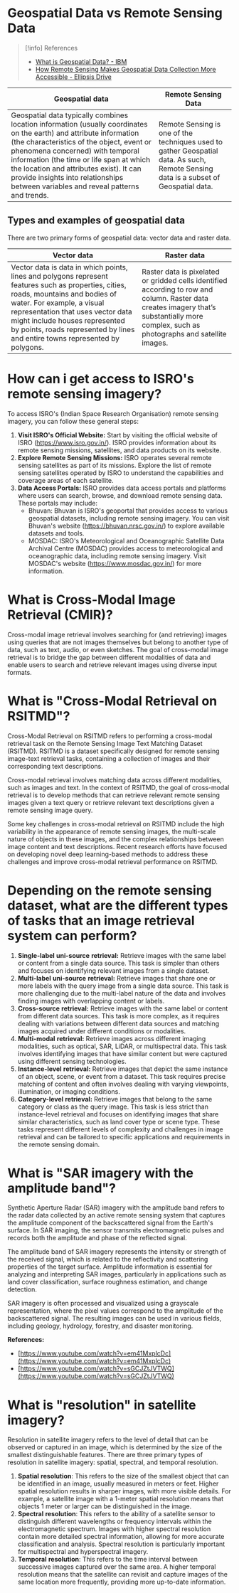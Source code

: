  # Geospatial Data vs Remote Sensing Data
> [!info] References
> - [What is Geospatial Data? - IBM](https://www.ibm.com/topics/geospatial-data#:~:text=Geospatial%20technology%20refers%20to%20all,mapping%20and%20analysis%20of%20Earth.)
> - [How Remote Sensing Makes Geospatial Data Collection More Accessible - Ellipsis Drive](https://ellipsis-drive.com/blog/how-remote-sensing-makes-geospatial-data-collection/)

| Geospatial data                                                                                                                                                                                                                                                                                                                                                                   | Remote Sensing Data                                                                                                                  |
| --------------------------------------------------------------------------------------------------------------------------------------------------------------------------------------------------------------------------------------------------------------------------------------------------------------------------------------------------------------------------------- | ------------------------------------------------------------------------------------------------------------------------------------ |
| Geospatial data typically combines location information (usually coordinates on the earth) and attribute information (the characteristics of the object, event or phenomena concerned) with temporal information (the time or life span at which the location and attributes exist). It can provide insights into relationships between variables and reveal patterns and trends. | Remote Sensing is one of the techniques used to gather Geospatial data. As such, Remote Sensing data is a subset of Geospatial data. |

## Types and examples of geospatial data
There are two primary forms of geospatial data: vector data and raster data.

| Vector data                                                                                                                                                                                                                                                                                                              | Raster data                                                                                                                                                                                |
| ------------------------------------------------------------------------------------------------------------------------------------------------------------------------------------------------------------------------------------------------------------------------------------------------------------------------ | ------------------------------------------------------------------------------------------------------------------------------------------------------------------------------------------ |
| Vector data is data in which points, lines and polygons represent features such as properties, cities, roads, mountains and bodies of water. For example, a visual representation that uses vector data might include houses represented by points, roads represented by lines and entire towns represented by polygons. | Raster data is pixelated or gridded cells identified according to row and column. Raster data creates imagery that’s substantially more complex, such as photographs and satellite images. |



# How can i get access to ISRO's remote sensing imagery?

To access ISRO's (Indian Space Research Organisation) remote sensing imagery, you can follow these general steps:

1. **Visit ISRO's Official Website:** Start by visiting the official website of ISRO (https://www.isro.gov.in/). ISRO provides information about its remote sensing missions, satellites, and data products on its website.
2. **Explore Remote Sensing Missions:** ISRO operates several remote sensing satellites as part of its missions. Explore the list of remote sensing satellites operated by ISRO to understand the capabilities and coverage areas of each satellite.
3. **Data Access Portals:** ISRO provides data access portals and platforms where users can search, browse, and download remote sensing data. These portals may include:
    - Bhuvan: Bhuvan is ISRO's geoportal that provides access to various geospatial datasets, including remote sensing imagery. You can visit Bhuvan's website (https://bhuvan.nrsc.gov.in/) to explore available datasets and tools.
    - MOSDAC: ISRO's Meteorological and Oceanographic Satellite Data Archival Centre (MOSDAC) provides access to meteorological and oceanographic data, including remote sensing imagery. Visit MOSDAC's website (https://www.mosdac.gov.in/) for more information.

# What is Cross-Modal Image Retrieval (CMIR)?

Cross-modal image retrieval involves searching for (and retrieving) images using queries that are not images themselves but belong to another type of data, such as text, audio, or even sketches. The goal of cross-modal image retrieval is to bridge the gap between different modalities of data and enable users to search and retrieve relevant images using diverse input formats.

# What is "Cross-Modal Retrieval on RSITMD"?

Cross-Modal Retrieval on RSITMD refers to performing a cross-modal retrieval task on the Remote Sensing Image Text Matching Dataset (RSITMD). RSITMD is a dataset specifically designed for remote sensing image-text retrieval tasks, containing a collection of images and their corresponding text descriptions.

Cross-modal retrieval involves matching data across different modalities, such as images and text. In the context of RSITMD, the goal of cross-modal retrieval is to develop methods that can retrieve relevant remote sensing images given a text query or retrieve relevant text descriptions given a remote sensing image query.

Some key challenges in cross-modal retrieval on RSITMD include the high variability in the appearance of remote sensing images, the multi-scale nature of objects in these images, and the complex relationships between image content and text descriptions. Recent research efforts have focused on developing novel deep learning-based methods to address these challenges and improve cross-modal retrieval performance on RSITMD.

# Depending on the remote sensing dataset, what are the different types of tasks that an image retrieval system can perform?

1. **Single-label** **uni-source** **retrieval:** Retrieve images with the same label or content from a single data source. This task is simpler than others and focuses on identifying relevant images from a single dataset.
2. **Multi-label** **uni-source** **retrieval:** Retrieve images that share one or more labels with the query image from a single data source. This task is more challenging due to the multi-label nature of the data and involves finding images with overlapping content or labels.
3. **Cross-source** **retrieval:** Retrieve images with the same label or content from different data sources. This task is more complex, as it requires dealing with variations between different data sources and matching images acquired under different conditions or modalities.
4. **Multi-modal** **retrieval:** Retrieve images across different imaging modalities, such as optical, SAR, LiDAR, or multispectral data. This task involves identifying images that have similar content but were captured using different sensing technologies.
5. **Instance-level** **retrieval:** Retrieve images that depict the same instance of an object, scene, or event from a dataset. This task requires precise matching of content and often involves dealing with varying viewpoints, illumination, or imaging conditions.
6. **Category-level** **retrieval:** Retrieve images that belong to the same category or class as the query image. This task is less strict than instance-level retrieval and focuses on identifying images that share similar characteristics, such as land cover type or scene type.
These tasks represent different levels of complexity and challenges in image retrieval and can be tailored to specific applications and requirements in the remote sensing domain.


# What is "SAR imagery with the amplitude band"?

Synthetic Aperture Radar (SAR) imagery with the amplitude band refers to the radar data collected by an active remote sensing system that captures the amplitude component of the backscattered signal from the Earth's surface. In SAR imaging, the sensor transmits electromagnetic pulses and records both the amplitude and phase of the reflected signal.

The amplitude band of SAR imagery represents the intensity or strength of the received signal, which is related to the reflectivity and scattering properties of the target surface. Amplitude information is essential for analyzing and interpreting SAR images, particularly in applications such as land cover classification, surface roughness estimation, and change detection.

SAR imagery is often processed and visualized using a grayscale representation, where the pixel values correspond to the amplitude of the backscattered signal. The resulting images can be used in various fields, including geology, hydrology, forestry, and disaster monitoring.

**References:**

- [https://www.youtube.com/watch?v=em41MxplcDc](https://www.youtube.com/watch?v=em41MxplcDc)
- [https://www.youtube.com/watch?v=sGCJZtJVTWQ](https://www.youtube.com/watch?v=sGCJZtJVTWQ)

# What is "resolution" in satellite imagery?

Resolution in satellite imagery refers to the level of detail that can be observed or captured in an image, which is determined by the size of the smallest distinguishable features. There are three primary types of resolution in satellite imagery: spatial, spectral, and temporal resolution.

1. **Spatial** **resolution**: This refers to the size of the smallest object that can be identified in an image, usually measured in meters or feet. Higher spatial resolution results in sharper images, with more visible details. For example, a satellite image with a 1-meter spatial resolution means that objects 1 meter or larger can be distinguished in the image.
2. **Spectral** **resolution**: This refers to the ability of a satellite sensor to distinguish different wavelengths or frequency intervals within the electromagnetic spectrum. Images with higher spectral resolution contain more detailed spectral information, allowing for more accurate classification and analysis. Spectral resolution is particularly important for multispectral and hyperspectral imagery.
3. **Temporal** **resolution**: This refers to the time interval between successive images captured over the same area. A higher temporal resolution means that the satellite can revisit and capture images of the same location more frequently, providing more up-to-date information.
